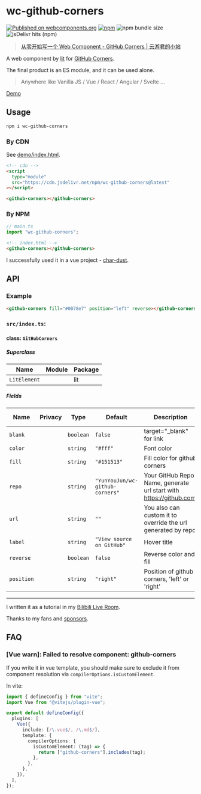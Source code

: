 # wc-github-corners

[![Published on webcomponents.org](https://img.shields.io/badge/webcomponents.org-published-blue.svg)](https://www.webcomponents.org/element/wc-github-corners)
[![npm](https://img.shields.io/npm/v/wc-github-corners)](https://www.npmjs.com/package/wc-github-corners)
![npm bundle size](https://img.shields.io/bundlephobia/minzip/wc-github-corners)
![jsDelivr hits (npm)](https://img.shields.io/jsdelivr/npm/hy/wc-github-corners)

> [从零开始写一个 Web Component - GitHub Corners | 云游君的小站](https://www.yunyoujun.cn/posts/how-to-write-a-web-component/)

A web component by [lit](https://github.com/lit/lit) for [GitHub Corners](https://github.com/tholman/github-corners).

The final product is an ES module, and it can be used alone.

> Anywhere like Vanilla JS / Vue / React / Angular / Svelte ...

[Demo](https://www.yunyoujun.cn/wc-github-corners/)

<!--
```html
<custom-element-demo>
  <template>
    <script
      type="module"
      src="https://cdn.jsdelivr.net/npm/wc-github-corners@latest"
    ></script>
    <link rel="import" href="github-corners.html" />
    <github-corners></github-corners>
  </template>
</custom-element-demo>
```
-->

## Usage

```bash
npm i wc-github-corners
```

### By CDN

See [demo/index.html](./demo/index.html).

```html
<!-- cdn -->
<script
  type="module"
  src="https://cdn.jsdelivr.net/npm/wc-github-corners@latest"
></script>

<github-corners></github-corners>
```

### By NPM

```ts
// main.ts
import "wc-github-corners";
```

```html
<!-- index.html -->
<github-corners></github-corners>
```

I successfully used it in a vue project - [char-dust](https://github.com/YunYouJun/char-dust).

## API

### Example

```html
<github-corners fill="#0078e7" position="left" reverse></github-corners>
```

<!-- wc-api:start -->
<!-- prettier-ignore-start -->
<!-- markdownlint-disable -->
### `src/index.ts`:

#### class: `GitHubCorners`

##### Superclass

| Name         | Module | Package |
| ------------ | ------ | ------- |
| `LitElement` |        | lit     |

##### Fields

| Name       | Privacy | Type      | Default                         | Description                                                          | Inherited From |
| ---------- | ------- | --------- | ------------------------------- | -------------------------------------------------------------------- | -------------- |
| `blank`    |         | `boolean` | `false`                         | target="_blank" for link                                             |                |
| `color`    |         | `string`  | `"#fff"`                        | Font color                                                           |                |
| `fill`     |         | `string`  | `"#151513"`                     | Fill color for github corners                                        |                |
| `repo`     |         | `string`  | `"YunYouJun/wc-github-corners"` | Your GitHub Repo Name, generate url start with <https://github.com>. |                |
| `url`      |         | `string`  | `""`                            | You also can custom it to override the url generated by repo.        |                |
| `label`    |         | `string`  | `"View source on GitHub"`       | Hover title                                                          |                |
| `reverse`  |         | `boolean` | `false`                         | Reverse color and fill                                               |                |
| `position` |         | `string`  | `"right"`                       | Position of github corners, 'left' or 'right'                        |                |

<hr/>

<!-- markdownlint-restore -->
<!-- prettier-ignore-end -->
<!-- wc-api:end -->

I written it as a tutorial in my [Bilibili Live Room](https://live.bilibili.com/822719).

Thanks to my fans and [sponsors](https://sponsors.yunyoujun.cn/).

## FAQ

### [Vue warn]: Failed to resolve component: github-corners

If you write it in vue template, you should make sure to exclude it from component resolution via `compilerOptions.isCustomElement`.

In vite:

```ts
import { defineConfig } from "vite";
import Vue from "@vitejs/plugin-vue";

export default defineConfig({
  plugins: [
    Vue({
      include: [/\.vue$/, /\.md$/],
      template: {
        compilerOptions: {
          isCustomElement: (tag) => {
            return ["github-corners"].includes(tag);
          },
        },
      },
    }),
  ],
});
```
